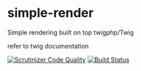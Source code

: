 # simple-render
Simple rendering built on top twigphp/Twig

refer to twig documentation


[![Scrutinizer Code Quality](https://scrutinizer-ci.com/g/maou/simple-render/badges/quality-score.png?b=master)](https://scrutinizer-ci.com/g/maou/simple-render/?branch=master)
[![Build Status](https://scrutinizer-ci.com/g/maou/simple-render/badges/build.png?b=master)](https://scrutinizer-ci.com/g/maou/simple-render/build-status/master)